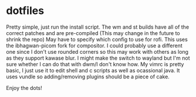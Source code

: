# dotfiles

Pretty simple, just run the install script. The wm and st builds have all of the correct patches and are pre-compiled (This may change in the future to shrink the repo)
May have to specify which config to use for rofi. 
This uses the ibhagwan-picom fork for compositor. I could probably use a different one since I don't use rounded corners so this may work with others as long as they support kawase blur.
I might make the switch to wayland but I'm not sure whether I can do that with dwm/I don't know how.
My vimrc is pretty basic, I just use it to edit shell and c scripts as well as ocassional java. It uses vundle so adding/removing plugins should be a piece of cake.

Enjoy the dots!
